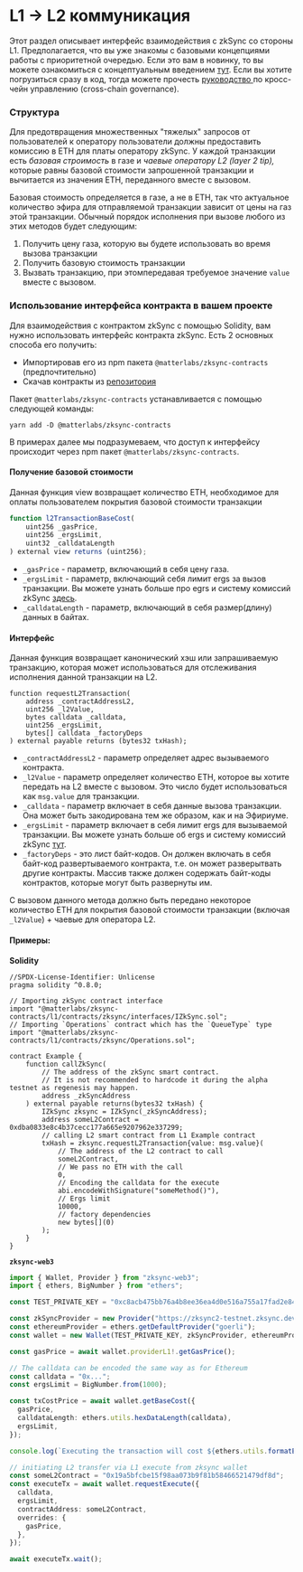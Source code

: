 # L1 -> L2 коммуникация

Этот раздел описывает интерфейс взаимодействия с zkSync со стороны L1. Предполагается, что вы уже знакомы с базовыми концепциями работы с приоритетной очередью. Если это вам в новинку, то вы можете ознакомиться с концептуальным введением [тут](https://v2-docs.zksync.io/dev/zksync-v2/l1-l2-interop.html#priority-queue). Если вы хотите погрузиться сразу в код, тогда можете прочесть [руководство ](https://v2-docs.zksync.io/dev/guide/cross-chain-tutorial.html)по кросс-чейн управлению (cross-chain governance).

### Структура <a href="#structure" id="structure"></a>

Для предотвращения множественных "тяжелых" запросов от пользователей к оператору пользователи должны предоставить комиссию в ETH для платы оператору zkSync. У каждой транзакции есть _базовая строимость_ в газе и _чаевые оператору L2 (layer 2 tip),_ которые равны базовой стоимости запрошенной транзакции и вычитается из значения ETH, переданного вместе с вызовом.

Базовая стоимость определяется в газе, а не в ETH, так что актуальное количество эфира для отправляемой транзакции зависит от цены на газ этой транзакции. Обычный порядок исполнения при вызове любого из этих методов будет следующим:

1. Получить цену газа, которую вы будете использовать во время вызова транзакции
2. Получить базовую стоимость транзакции
3. Вызвать транзакцию, при этомпередавая требуемое значение `value` вместе с вызовом.

### Использование интерфейса контракта в вашем  проекте <a href="#using-contract-interface-in-your-project" id="using-contract-interface-in-your-project"></a>

Для взаимодействия с контрактом zkSync с помощью Solidity, вам нужно использовать интерфейс контракта zkSync. Есть 2 основных способа его получить:

* Импортировав его из npm пакета `@matterlabs/zksync-contracts` (предпочтительно)
* Скачав контракты из [репозитория](https://github.com/matter-labs/v2-testnet-contracts)

Пакет `@matterlabs/zksync-contracts` устанавливается с помощью следующей команды:

```
yarn add -D @matterlabs/zksync-contracts
```

В примерах далее мы подразумеваем, что доступ к интерфейсу происходит через npm пакет `@matterlabs/zksync-contracts`.

#### Получение базовой стоимости <a href="#getting-the-base-cost" id="getting-the-base-cost"></a>

Данная функция view возвращает количество ETH, необходимое для оплаты пользователем покрытия базовой стоимости транзакции

```javascript
function l2TransactionBaseCost(
    uint256 _gasPrice,
    uint256 _ergsLimit,
    uint32 _calldataLength
) external view returns (uint256);
```

* `_gasPrice` - параметр, включающий в себя цену газа.
* `_ergsLimit` - параметр, включающий себя лимит ergs за вызов транзакции. Вы можете узнать больше про egrs и систему комиссий zkSync [здесь](https://v2-docs.zksync.io/dev/zksync-v2/fee-model).
* `_calldataLength` - параметр, включающий в себя размер(длину) данных в байтах.

#### Интерфейс <a href="#interface" id="interface"></a>

Данная функция возвращает канонический хэш или запрашиваемую транзакцию, которая может использоваться для отслеживания исполнения данной транзакции на L2.

```
function requestL2Transaction(
    address _contractAddressL2,
    uint256 _l2Value,
    bytes calldata _calldata,
    uint256 _ergsLimit,
    bytes[] calldata _factoryDeps
) external payable returns (bytes32 txHash);
```

* `_contractAddressL2` - параметр определяет адрес вызываемого контракта.
* `_l2Value` - параметр определяет количество ETH, которое вы хотите передать на L2 вместе с вызовом. Это число будет использоваться как `msg.value` для транзакции.
* `_calldata` - параметр включает в себя данные вызова транзакции. Она может быть закодирована тем же образом, как и на Эфириуме.
* `_ergsLimit` - параметр включает в себя лимит ergs для вызываемой транзакции. Вы можете узнать больше об ergs и систему комиссий zkSync [тут](https://v2-docs.zksync.io/dev/zksync-v2/fee-model).
* `_factoryDeps` - это лист байт-кодов. Он должен включать в себя байт-код развертываемого контракта, т.е. он может разверытвать другие контракты. Массив также должен содержать байт-коды контрактов, которые могут быть развернуты им.

С вызовом данного метода должно быть передано некоторое количество ETH для покрытия базовой стоимости транзакции (включая `_l2Value`) + чаевые для оператора L2.

#### Примеры: <a href="#examples" id="examples"></a>

**Solidity**

```solidity
//SPDX-License-Identifier: Unlicense
pragma solidity ^0.8.0;

// Importing zkSync contract interface
import "@matterlabs/zksync-contracts/l1/contracts/zksync/interfaces/IZkSync.sol";
// Importing `Operations` contract which has the `QueueType` type
import "@matterlabs/zksync-contracts/l1/contracts/zksync/Operations.sol";

contract Example {
    function callZkSync(
        // The address of the zkSync smart contract.
        // It is not recommended to hardcode it during the alpha testnet as regenesis may happen.
        address _zkSyncAddress
    ) external payable returns(bytes32 txHash) {
        IZkSync zksync = IZkSync(_zkSyncAddress);
        address someL2Contract = 0xdba0833e8c4b37cecc177a665e9207962e337299;
        // calling L2 smart contract from L1 Example contract
        txHash = zksync.requestL2Transaction{value: msg.value}(
            // The address of the L2 contract to call
            someL2Contract,
            // We pass no ETH with the call
            0,
            // Encoding the calldata for the execute
            abi.encodeWithSignature("someMethod()"),
            // Ergs limit
            10000,
            // factory dependencies
            new bytes[](0)
        );
    }
}
```

**`zksync-web3`**

```typescript
import { Wallet, Provider } from "zksync-web3";
import { ethers, BigNumber } from "ethers";

const TEST_PRIVATE_KEY = "0xc8acb475bb76a4b8ee36ea4d0e516a755a17fad2e84427d5559b37b544d9ba5a";

const zkSyncProvider = new Provider("https://zksync2-testnet.zksync.dev");
const ethereumProvider = ethers.getDefaultProvider("goerli");
const wallet = new Wallet(TEST_PRIVATE_KEY, zkSyncProvider, ethereumProvider);

const gasPrice = await wallet.providerL1!.getGasPrice();

// The calldata can be encoded the same way as for Ethereum
const calldata = "0x...";
const ergsLimit = BigNumber.from(1000);

const txCostPrice = await wallet.getBaseCost({
  gasPrice,
  calldataLength: ethers.utils.hexDataLength(calldata),
  ergsLimit,
});

console.log(`Executing the transaction will cost ${ethers.utils.formatEther(txCostPrice)} ETH`);

// initiating L2 transfer via L1 execute from zksync wallet
const someL2Contract = "0x19a5bfcbe15f98aa073b9f81b58466521479df8d";
const executeTx = await wallet.requestExecute({
  calldata,
  ergsLimit,
  contractAddress: someL2Contract,
  overrides: {
    gasPrice,
  },
});

await executeTx.wait();
```

#### &#x20;<a href="#getting-the-base-cost" id="getting-the-base-cost"></a>
